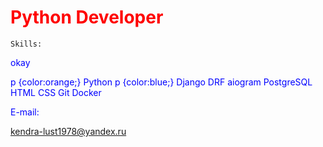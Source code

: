 # Python Developer

```shell
Skills:
```
<style
  type="text/css">
h1 {color:red;}
p {color:blue;}
</style>
okay

p {color:orange;}
</style>
Python
p {color:blue;}
</style>
Django DRF aiogram PostgreSQL HTML CSS Git Docker

E-mail:

kendra-lust1978@yandex.ru
